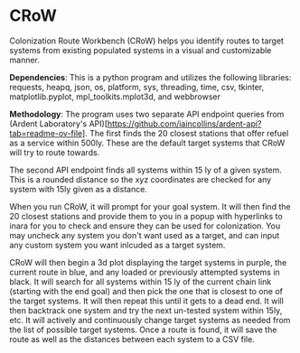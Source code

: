 # CRoW
Colonization Route Workbench (CRoW) helps you identify routes to target systems from existing populated systems in a visual and customizable manner. 

**Dependencies**:  This is a python program and utilizes the following libraries: requests, heapq, json, os, platform, sys, threading, time, csv, tkinter, matplotlib.pyplot, mpl_toolkits.mplot3d, and webbrowser

**Methodology**:   The program uses two separate API endpoint queries from (Ardent Laboratory's API)[https://github.com/iaincollins/ardent-api?tab=readme-ov-file].  The first finds the 20 closest stations that offer refuel as a service within 500ly. These are the default target systems that CRoW will try to route towards. 

The second API endpoint finds all systems within 15 ly of a given system.  This is a rounded distance so the xyz coordinates are checked for any system with 15ly given as a distance. 

When you run CRoW, it will prompt for your goal system. It will then find the 20 closest stations and provide them to you in a popup with hyperlinks to inara for you to check and ensure they can be used for colonization. You may uncheck any system you don't want used as a target, and can input any custom system you want inlcuded as a target system.  

CRoW will then begin a 3d plot displaying the target systems in purple, the current route in blue, and any loaded or previously attempted systems in black. It will search for all systems within 15 ly of the current chain link (starting with the end goal) and then pick the one that is closest to one of the target systems. It will then repeat this until it gets to a dead end. It will then backtrack one system and try the next un-tested system within 15ly, etc. It will actively and continuously change target systems as needed from the list of possible target systems. Once a route is found, it will save the route as well as the distances between each system to a CSV file. 
